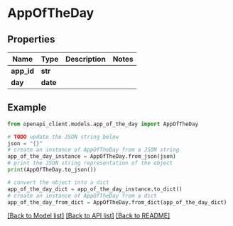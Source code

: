 # AppOfTheDay


## Properties

Name | Type | Description | Notes
------------ | ------------- | ------------- | -------------
**app_id** | **str** |  | 
**day** | **date** |  | 

## Example

```python
from openapi_client.models.app_of_the_day import AppOfTheDay

# TODO update the JSON string below
json = "{}"
# create an instance of AppOfTheDay from a JSON string
app_of_the_day_instance = AppOfTheDay.from_json(json)
# print the JSON string representation of the object
print(AppOfTheDay.to_json())

# convert the object into a dict
app_of_the_day_dict = app_of_the_day_instance.to_dict()
# create an instance of AppOfTheDay from a dict
app_of_the_day_from_dict = AppOfTheDay.from_dict(app_of_the_day_dict)
```
[[Back to Model list]](../README.md#documentation-for-models) [[Back to API list]](../README.md#documentation-for-api-endpoints) [[Back to README]](../README.md)


